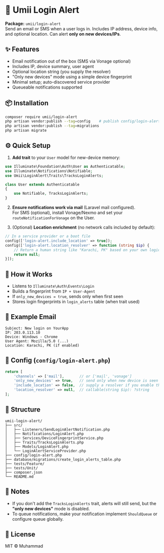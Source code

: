 # 🔐 Umii Login Alert

**Package:** `umii/login-alert`  
Send an email or SMS when a user logs in. Includes IP address, device info, and optional location. Can alert **only on new devices/IPs**.

## ✨ Features
- Email notification out of the box (SMS via Vonage optional)
- Includes IP, device summary, user agent
- Optional location string (you supply the resolver)
- "Only new devices" mode using a simple device fingerprint
- Minimal setup; auto-discovered service provider
- Queueable notifications supported

## 📦 Installation
```bash
composer require umii/login-alert
php artisan vendor:publish --tag=config    # publish config/login-alert.php
php artisan vendor:publish --tag=migrations
php artisan migrate
```

## ⚙️ Quick Setup
1) **Add trait** to your `User` model for new-device memory:
```php
use Illuminate\Foundation\Auth\User as Authenticatable;
use Illuminate\Notifications\Notifiable;
use Umii\LoginAlert\Traits\TracksLoginAlerts;

class User extends Authenticatable
{
    use Notifiable, TracksLoginAlerts;
}
```

2) **Ensure notifications work via mail** (Laravel mail configured).  
   For SMS (optional), install Vonage/Nexmo and set your `routeNotificationForVonage` on the User.

3) (Optional) **Location enrichment** (no network calls included by default):
```php
// In a service provider or a boot file
config(['login-alert.include_location' => true]);
config(['login-alert.location_resolver' => function (string $ip) {
    // Return a human string like "Karachi, PK" based on your own logic/service
    return null;
}]);
```

## 🧠 How it Works
- Listens to `Illuminate\Auth\Events\Login`
- Builds a fingerprint from `IP + User-Agent`
- If `only_new_devices = true`, sends only when first seen
- Stores login fingerprints in `login_alerts` table (when trait used)

## 📨 Example Email
```
Subject: New login on YourApp
IP: 203.0.113.10
Device: Windows - Chrome
User Agent: Mozilla/5.0 (...)
Location: Karachi, PK (if enabled)
```

## 🧪 Config (`config/login-alert.php`)
```php
return [
    'channels' => ['mail'],       // or ['mail', 'vonage']
    'only_new_devices' => true,   // send only when new device is seen
    'include_location' => false,  // supply a resolver if you enable this
    'location_resolver' => null,  // callable(string $ip): ?string
];
```

## 📁 Structure
```
umii-login-alert/
├── src/
│   ├── Listeners/SendLoginAlertNotification.php
│   ├── Notifications/LoginAlert.php
│   ├── Services/DeviceFingerprintService.php
│   ├── Traits/TracksLoginAlerts.php
│   ├── Models/LoginAlert.php
│   └── LoginAlertServiceProvider.php
├── config/login-alert.php
├── database/migrations/create_login_alerts_table.php
├── tests/Feature/
├── tests/Unit/
├── composer.json
└── README.md
```

## 🧩 Notes
- If you don't add the `TracksLoginAlerts` trait, alerts will still send, but the **"only new devices"** mode is disabled.
- To queue notifications, make your notification implement `ShouldQueue` or configure queue globally.

## 📝 License
MIT © Muhammad

